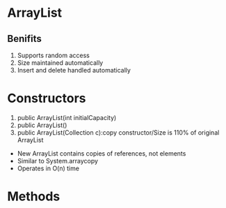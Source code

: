 # ArrayList
## Benifits
1. Supports random access
2. Size maintained automatically
3. Insert and delete handled automatically
# Constructors
1. public ArrayList(int initialCapacity)
2. public ArrayList()
3. public ArrayList(Collection c):copy constructor/Size is 110% of original ArrayList
- New ArrayList contains copies of references, not elements<Shallow copy>
- Similar to System.arraycopy
- Operates in O(n) time
# Methods
